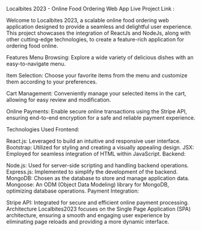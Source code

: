 Localbites 2023 - Online Food Ordering Web App
Live Project Link : 

Welcome to Localbites 2023, a scalable online food ordering web application designed to provide a seamless and delightful user experience. This project showcases the integration of ReactJs and NodeJs, along with other cutting-edge technologies, to create a feature-rich application for ordering food online.

Features
Menu Browsing: Explore a wide variety of delicious dishes with an easy-to-navigate menu.

Item Selection: Choose your favorite items from the menu and customize them according to your preferences.

Cart Management: Conveniently manage your selected items in the cart, allowing for easy review and modification.

Online Payments: Enable secure online transactions using the Stripe API, ensuring end-to-end encryption for a safe and reliable payment experience.

Technologies Used
Frontend:

React.js: Leveraged to build an intuitive and responsive user interface.
Bootstrap: Utilized for styling and creating a visually appealing design.
JSX: Employed for seamless integration of HTML within JavaScript.
Backend:

Node.js: Used for server-side scripting and handling backend operations.
Express.js: Implemented to simplify the development of the backend.
MongoDB: Chosen as the database to store and manage application data.
Mongoose: An ODM (Object Data Modeling) library for MongoDB, optimizing database operations.
Payment Integration:

Stripe API: Integrated for secure and efficient online payment processing.
Architecture
Localbites2023 focuses on the Single Page Application (SPA) architecture, ensuring a smooth and engaging user experience by eliminating page reloads and providing a more dynamic interface.


